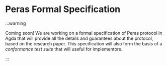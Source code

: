 # Peras Formal Specification

:::warning

Coming soon! We are working on a formal specification of Peras protocol in Agda that will provide all the details and guarantees about the protocol, based on the research paper. This specification will also form the basis of a _conformance test suite_ that will useful for implementors.

:::
